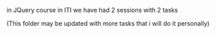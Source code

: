 in JQuery course in ITI we have had 2 sessions with 2 tasks

(This folder may be updated with more tasks that i will do it personally)
